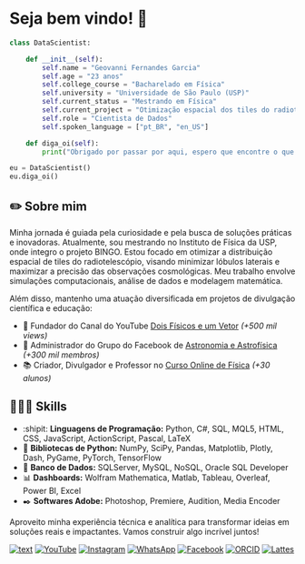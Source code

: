 # Seja bem vindo! 👋

```python
class DataScientist:

    def __init__(self):
        self.name = "Geovanni Fernandes Garcia"
        self.age = "23 anos"
        self.college_course = "Bacharelado em Física"
        self.university = "Universidade de São Paulo (USP)"
        self.current_status = "Mestrando em Física"
        self.current_project = "Otimização espacial dos tiles do radiotelescópio BINGO/ABDUS"
        self.role = "Cientista de Dados"
        self.spoken_language = ["pt_BR", "en_US"]

    def diga_oi(self):
        print("Obrigado por passar por aqui, espero que encontre o que procura!")

eu = DataScientist()
eu.diga_oi()
```

## ✏️ Sobre mim
Minha jornada é guiada pela curiosidade e pela busca de soluções práticas e inovadoras. Atualmente, sou mestrando no Instituto de Física da USP, onde integro o projeto BINGO. Estou focado em otimizar a distribuição espacial de tiles do radiotelescópio, visando minimizar lóbulos laterais e maximizar a precisão das observações cosmológicas. Meu trabalho envolve simulações computacionais, análise de dados e modelagem matemática.

Além disso, mantenho uma atuação diversificada em projetos de divulgação científica e educação:
- 🎥 Fundador do Canal do YouTube [Dois Físicos e um Vetor](https://www.youtube.com/@doisfisicos) *(+500 mil views)*
- 🔭 Administrador do Grupo do Facebook de [Astronomia e Astrofísica](https://www.facebook.com/groups/181112585774626) *(+300 mil membros)*
- 📚 Criador, Divulgador e Professor no [Curso Online de Física](https://geovannisz.github.io/COF/) *(+30 alunos)*

## 👨🏻‍💻 Skills
- :shipit: **Linguagens de Programação:** Python, C#, SQL, MQL5, HTML, CSS, JavaScript, ActionScript, Pascal, LaTeX
- 📱 **Bibliotecas de Python:** NumPy, SciPy, Pandas, Matplotlib, Plotly, Dash, PyGame, PyTorch, TensorFlow
- 📑 **Banco de Dados:** SQLServer, MySQL, NoSQL, Oracle SQL Developer
- 📊 **Dashboards:** Wolfram Mathematica, Matlab, Tableau, Overleaf, Power BI, Excel
- ✒️ **Softwares Adobe:** Photoshop, Premiere, Audition, Media Encoder

Aproveito minha experiência técnica e analítica para transformar ideias em soluções reais e impactantes. Vamos construir algo incrível juntos!

[![text](https://img.shields.io/badge/LinkedIn-0077B5?style=for-the-badge&logo=linkedin&logoColor=white)](https://www.linkedin.com/in/umgeovanni)
[![YouTube](https://img.shields.io/badge/YouTube-FF0000?style=for-the-badge&logo=youtube&logoColor=white)](https://www.youtube.com/@doisfisicos)
[![Instagram](https://img.shields.io/badge/Instagram-E4405F?style=for-the-badge&logo=instagram&logoColor=white)](https://www.instagram.com/geoo_garciaa/)
[![WhatsApp](https://img.shields.io/badge/WhatsApp-25D366?style=for-the-badge&logo=whatsapp&logoColor=white)](https://wa.me/5512992615141)
[![Facebook](https://img.shields.io/badge/Facebook-1877F2?style=for-the-badge&logo=facebook&logoColor=white)](https://www.facebook.com/Geovanni.2001)
[![ORCID](https://img.shields.io/badge/ORCID-A6CE39?style=for-the-badge&logo=orcid&logoColor=white)](https://orcid.org/0009-0009-6458-5486)
[![Lattes](https://img.shields.io/badge/Lattes-86CEFF?style=for-the-badge&logo=graduation-cap&logoColor=black)](https://lattes.cnpq.br/5771130741859448)

<!--

[![spotify-github-profile](https://spotify-github-profile.kittinanx.com/api/view?uid=21sojnooi5oiwo2ryumuehm3q&cover_image=true&theme=novatorem&show_offline=false&background_color=121212&interchange=false&bar_color=53b14f&bar_color_cover=false)](https://spotify-github-profile.kittinanx.com/api/view?uid=21sojnooi5oiwo2ryumuehm3q&redirect=true)

[![TikTok](https://img.shields.io/badge/TikTok-000000?style=for-the-badge&logo=tiktok&logoColor=white)](https://www.tiktok.com/@SEU_USUARIO)
[![Telegram](https://img.shields.io/badge/Telegram-2CA5E0?style=for-the-badge&logo=telegram&logoColor=white)](https://t.me/SEU_USUARIO)
[![Pinterest](https://img.shields.io/badge/Pinterest-E60023?style=for-the-badge&logo=pinterest&logoColor=white)](https://www.pinterest.com/SEU_USUARIO)
[![Snapchat](https://img.shields.io/badge/Snapchat-FFFC00?style=for-the-badge&logo=snapchat&logoColor=black)](https://www.snapchat.com/add/SEU_USUARIO)
[![Reddit](https://img.shields.io/badge/Reddit-FF4500?style=for-the-badge&logo=reddit&logoColor=white)](https://www.reddit.com/user/SEU_USUARIO)
[![Stack Overflow](https://img.shields.io/badge/Stack%20Overflow-F48024?style=for-the-badge&logo=stack-overflow&logoColor=white)](https://stackoverflow.com/users/SEU_ID_USUARIO)
[![Medium](https://img.shields.io/badge/Medium-12100E?style=for-the-badge&logo=medium&logoColor=white)](https://medium.com/@umgeovanni)

## 🗂️ Highlight Projects

<a href="https://github.com/Geovannisz/SimuladorDeMercado">
  <img align="center" src="https://github-readme-stats.vercel.app/api/pin/?username=geovannisz&repo=SimuladorDeMercado&show_icons=true&line_height=27&title_color=6aa6f8&text_color=8a919a&icon_color=6aa6f8&bg_color=22272e" alt="SimuladorDeMercado" />
</a>

<a href="https://github.com/Geovannisz/DocumentosLaTeX">
  <img align="center" src="https://github-readme-stats.vercel.app/api/pin/?username=geovannisz&repo=DocumentosLaTeX&show_icons=true&line_height=27&title_color=6aa6f8&text_color=8a919a&icon_color=6aa6f8&bg_color=22272e" alt="DocumentosLaTeX" />
</a>

<a href="https://github.com/Geovannisz/MiniGames">
  <img align="center" src="https://github-readme-stats.vercel.app/api/pin/?username=geovannisz&repo=MiniGames&show_icons=true&line_height=27&title_color=6aa6f8&text_color=8a919a&icon_color=6aa6f8&bg_color=22272e" alt="MiniGames" />
</a>

<a href="https://github.com/Geovannisz/CalculoNumerico">
  <img align="center" src="https://github-readme-stats.vercel.app/api/pin/?username=geovannisz&repo=CalculoNumerico&show_icons=true&line_height=27&title_color=6aa6f8&text_color=8a919a&icon_color=6aa6f8&bg_color=22272e" alt="CalculoNumerico" />
</a>

# 🏆 Troféus do GitHub
[![trophy](https://github-profile-trophy.vercel.app/?username=Geovannisz)](https://github.com/ryo-ma/github-profile-trophy)

[![SimuladorDeMercado](https://github-readme-stats.vercel.app/api?username=geovannisz&repo=SimuladorDeMercado)](https://github.com/Geovannisz/SimuladorDeMercado)

